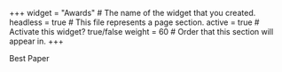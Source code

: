 +++
widget = "Awards"  # The name of the widget that you created.
headless = true  # This file represents a page section.
active = true  # Activate this widget? true/false
weight = 60  # Order that this section will appear in.
+++

Best Paper
